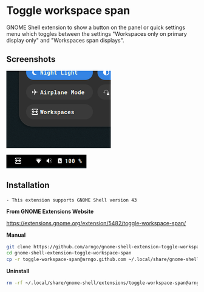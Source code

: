 # Toggle workspace span

GNOME Shell extension to show a button on the panel or quick settings menu which toggles between the settings "Workspaces only on primary display only" and "Workspaces span displays".

## Screenshots

![Quick settings screenshot](screenshots/screenshot_quicksettings.png)

![Panel button screenshot](screenshots/screenshot_panel.png)

## Installation

    - This extension supports GNOME Shell version 43

**From GNOME Extensions Website**

https://extensions.gnome.org/extension/5482/toggle-workspace-span/

**Manual**

```bash
git clone https://github.com/arngo/gnome-shell-extension-toggle-workspace-span.git
cd gnome-shell-extension-toggle-workspace-span
cp -r toggle-workspace-span@arngo.github.com ~/.local/share/gnome-shell/extensions/
```

**Uninstall**

```bash
rm -rf ~/.local/share/gnome-shell/extensions/toggle-workspace-span@arngo.github.com
```
